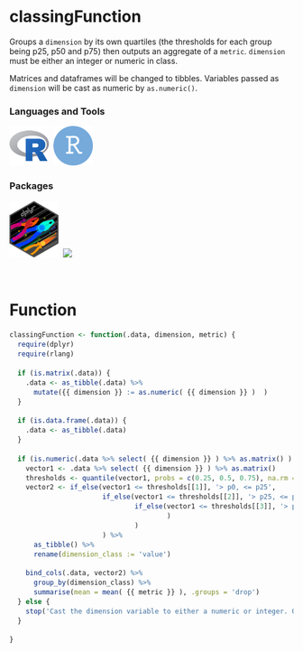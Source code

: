 # classingFunction
Groups a ```dimension``` by its own quartiles (the thresholds for each group being p25, p50 and p75) then outputs an aggregate of a ```metric```. ```dimension``` must be either an integer or numeric in class.

Matrices and dataframes will be changed to tibbles. Variables passed as ```dimension``` will be cast as numeric by ```as.numeric()```.


### Languages and Tools
<div>
  <img src="https://github.com/devicons/devicon/blob/master/icons/r/r-original.svg" title="r" alt="r" width="70" height="70"/>&nbsp;
  <img src="https://github.com/devicons/devicon/blob/master/icons/rstudio/rstudio-original.svg" title="RStudio" alt="RStudio" width="70" height="70"/>&nbsp;
</div>

### Packages
<div>
  <img src="https://github.com/tidyverse/dplyr/raw/main/man/figures/logo.png" height="100" style="max-width: 100%;"/>&nbsp;
  <img src="https://github.com/tidyverse/rlang/raw/main/man/figures/logo.png" height="100" style="max-width: 100%;"/>&nbsp;
</div>
<br>
<br>

# Function
```r
classingFunction <- function(.data, dimension, metric) {
  require(dplyr)
  require(rlang)
  
  if (is.matrix(.data)) {
    .data <- as_tibble(.data) %>% 
      mutate({{ dimension }} := as.numeric( {{ dimension }} )  )
  }
  
  if (is.data.frame(.data)) {
    .data <- as_tibble(.data)
  }
  
  if (is.numeric(.data %>% select( {{ dimension }} ) %>% as.matrix() )  )   {
    vector1 <- .data %>% select( {{ dimension }} ) %>% as.matrix()
    thresholds <- quantile(vector1, probs = c(0.25, 0.5, 0.75), na.rm = TRUE)
    vector2 <- if_else(vector1 <= thresholds[[1]], '> p0, <= p25',
                       if_else(vector1 <= thresholds[[2]], '> p25, <= p50',
                               if_else(vector1 <= thresholds[[3]], '> p50, <= p75', '> p75, <= p100'
                                       )
                               )
                       ) %>%
      as_tibble() %>%
      rename(dimension_class := 'value') 
    
    bind_cols(.data, vector2) %>% 
      group_by(dimension_class) %>% 
      summarise(mean = mean( {{ metric }} ), .groups = 'drop')
  } else {
    stop('Cast the dimension variable to either a numeric or integer. Only numerical data is allowed')
  }
  
}
```
